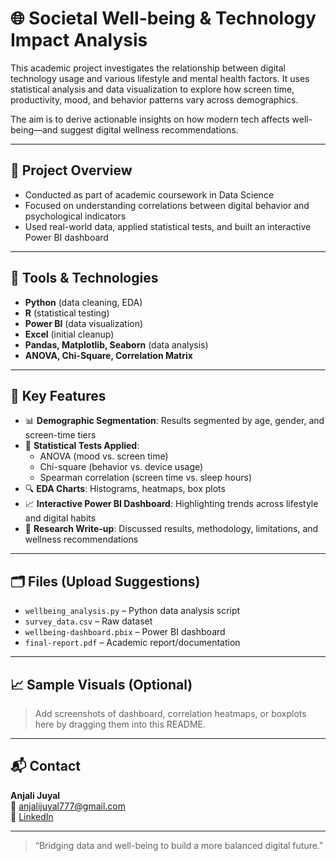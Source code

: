 # 🌐 Societal Well-being & Technology Impact Analysis

This academic project investigates the relationship between digital technology usage and various lifestyle and mental health factors. It uses statistical analysis and data visualization to explore how screen time, productivity, mood, and behavior patterns vary across demographics.

The aim is to derive actionable insights on how modern tech affects well-being—and suggest digital wellness recommendations.

---

## 🎯 Project Overview

- Conducted as part of academic coursework in Data Science  
- Focused on understanding correlations between digital behavior and psychological indicators  
- Used real-world data, applied statistical tests, and built an interactive Power BI dashboard

---

## 🔧 Tools & Technologies

- **Python** (data cleaning, EDA)
- **R** (statistical testing)
- **Power BI** (data visualization)
- **Excel** (initial cleanup)
- **Pandas, Matplotlib, Seaborn** (data analysis)
- **ANOVA, Chi-Square, Correlation Matrix**

---

## 📌 Key Features

- 📊 **Demographic Segmentation**: Results segmented by age, gender, and screen-time tiers
- 🧪 **Statistical Tests Applied**:
  - ANOVA (mood vs. screen time)
  - Chi-square (behavior vs. device usage)
  - Spearman correlation (screen time vs. sleep hours)
- 🔍 **EDA Charts**: Histograms, heatmaps, box plots
- 📈 **Interactive Power BI Dashboard**: Highlighting trends across lifestyle and digital habits
- 📄 **Research Write-up**: Discussed results, methodology, limitations, and wellness recommendations

---

## 🗂️ Files (Upload Suggestions)

- `wellbeing_analysis.py` – Python data analysis script  
- `survey_data.csv` – Raw dataset  
- `wellbeing-dashboard.pbix` – Power BI dashboard  
- `final-report.pdf` – Academic report/documentation

---

## 📈 Sample Visuals (Optional)

> Add screenshots of dashboard, correlation heatmaps, or boxplots here by dragging them into this README.

---

## 📬 Contact

**Anjali Juyal**  
📧 anjalijuyal777@gmail.com  
🔗 [LinkedIn](https://linkedin.com/in/anjali-juyal-320a7221a)

---

> “Bridging data and well-being to build a more balanced digital future.”
